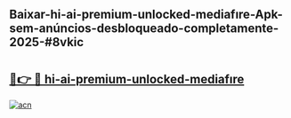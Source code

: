 ## Baixar-hi-ai-premium-unlocked-mediafıre-Apk-sem-anúncios-desbloqueado-completamente-2025-#8vkic

# <h2><a href="https://ainizakaria.my?title=hi-ai-premium-unlocked-mediafıre&ref=22M">🔗👉 🔴 hi-ai-premium-unlocked-mediafıre</a></h2>

[![acn](https://github.com/user-attachments/assets/0f9c940e-d8b0-45ae-aac7-cd30a18b3e1c)](https://ainizakaria.my?title=hi-ai-premium-unlocked-mediafıre&ref=22M)

